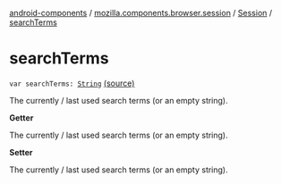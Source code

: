 [android-components](../../index.md) / [mozilla.components.browser.session](../index.md) / [Session](index.md) / [searchTerms](./search-terms.md)

# searchTerms

`var searchTerms: `[`String`](https://kotlinlang.org/api/latest/jvm/stdlib/kotlin/-string/index.html) [(source)](https://github.com/mozilla-mobile/android-components/blob/master/components/browser/session/src/main/java/mozilla/components/browser/session/Session.kt#L239)

The currently / last used search terms (or an empty string).

**Getter**

The currently / last used search terms (or an empty string).

**Setter**

The currently / last used search terms (or an empty string).


